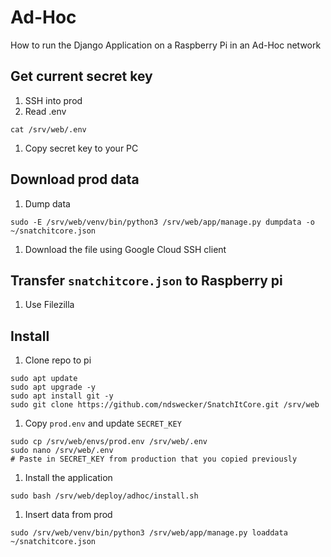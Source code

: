 # Ad-Hoc

How to run the Django Application on a Raspberry Pi in an Ad-Hoc network

## Get current secret key

1. SSH into prod
1. Read .env

```shell
cat /srv/web/.env
```

1. Copy secret key to your PC

## Download prod data

1. Dump data

```shell
sudo -E /srv/web/venv/bin/python3 /srv/web/app/manage.py dumpdata -o ~/snatchitcore.json
```

1. Download the file using Google Cloud SSH client

## Transfer `snatchitcore.json` to Raspberry pi

1. Use Filezilla

## Install

1. Clone repo to pi

```shell
sudo apt update
sudo apt upgrade -y
sudo apt install git -y
sudo git clone https://github.com/ndswecker/SnatchItCore.git /srv/web
```

1. Copy `prod.env` and update `SECRET_KEY`

```shell
sudo cp /srv/web/envs/prod.env /srv/web/.env
sudo nano /srv/web/.env
# Paste in SECRET_KEY from production that you copied previously
```

1. Install the application

```shell
sudo bash /srv/web/deploy/adhoc/install.sh
```

1. Insert data from prod

```shell
sudo /srv/web/venv/bin/python3 /srv/web/app/manage.py loaddata ~/snatchitcore.json
```
